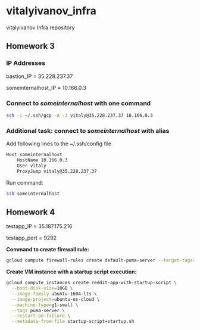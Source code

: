 # vitalyivanov_infra
vitalyivanov Infra repository

## Homework 3

### IP Addresses

bastion_IP = 35.228.237.37

someinternalhost_IP = 10.166.0.3

### Connect to <i>someinternalhost</i> with one command

```bash
ssh -i ~/.ssh/gcp -A -J vitaly@35.228.237.37 10.166.0.3
```

### Additional task: connect to <i>someinternalhost</i> with alias

Add following lines to the ~/.ssh/config file

```bash
Host someinternalhost
    HostName 10.166.0.3
    User vitaly
    ProxyJump vitaly@35.228.237.37   
```

Run command:

```bash
ssh someinternalhost
```

## Homework 4

testapp_IP = 35.187.175.216

testapp_port = 9292

<b>Command to create firewall rule:</b>
```bash
gcloud compute firewall-rules create default-puma-server --target-tags="puma-server" --source-ranges="0.0.0.0/0" --allow tcp:9292
```

<b>Create VM instance with a startup script execution:</b>
```bash
gcloud compute instances create reddit-app-with-startup-script \
  --boot-disk-size=10GB \
  --image-family ubuntu-1604-lts \
  --image-project=ubuntu-os-cloud \
  --machine-type=g1-small \
  --tags puma-server \
  --restart-on-failure \
  --metadata-from-file startup-script=startup.sh
```

